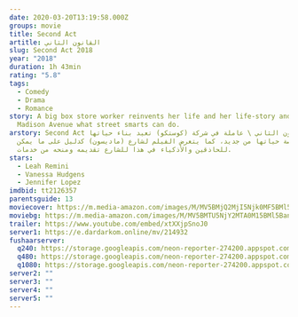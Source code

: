 ```yaml
---
date: 2020-03-20T13:19:58.000Z
groups: movie
title: Second Act
artitle: القانون الثاني
slug: Second Act 2018
year: "2018"
duration: 1h 43min
rating: "5.8"
tags:
  - Comedy
  - Drama
  - Romance
story: A big box store worker reinvents her life and her life-story and shows
  Madison Avenue what street smarts can do.
arstory: Second Act القانون الثاني \ عاملة في شركة (كوستكو) تعيد بناء حياتها
  وتشكيل قصة حياتها من جديد، كما يتعرض الفيلم لشارع (ماديسون) كدليل على ما يمكن
  للحاذقين واﻷذكياء في هذا للشارع تقديمه ومنحه من خدمات.
stars:
  - Leah Remini
  - Vanessa Hudgens
  - Jennifer Lopez
imdbid: tt2126357
parentsguide: 13
moviecover: https://m.media-amazon.com/images/M/MV5BMjQ2MjI5Njk0MF5BMl5BanBnXkFtZTgwNDQ2NzczNTM@._V1_SY1000_CR0,0,674,1000_AL_.jpg
moviebg: https://m.media-amazon.com/images/M/MV5BMTU5NjY2MTA0M15BMl5BanBnXkFtZTgwODY5NjQ5NTM@._V1_SX1500_CR0,0,1500,999_AL_.jpg
trailer: https://www.youtube.com/embed/xtXXjpSnoJ0
server1: https://e.dardarkom.online/mv/214932
fushaarserver:
  q240: https://storage.googleapis.com/neon-reporter-274200.appspot.com/fushaar/media/24309/24309-240p.mp4
  q480: https://storage.googleapis.com/neon-reporter-274200.appspot.com/fushaar/media/24309/24309-480p.mp4
  q1080: https://storage.googleapis.com/neon-reporter-274200.appspot.com/fushaar/media/24309/24309.mp4
server2: ""
server3: ""
server4: ""
server5: ""
---
```


